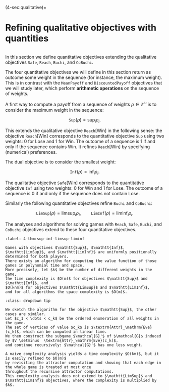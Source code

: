 (4-sec:qualitative)=
# Refining qualitative objectives with quantities

```{math}

```

In this section we define quantitative objectives extending the qualitative objectives $\mathtt{Safe}$, $\mathtt{Reach}$, $\mathtt{Buchi}$, and $\mathtt{CoBuchi}$.

The four quantitative objectives we will define in this section return as outcome some weight in the sequence (for instance, the maximum weight).
This is in contrast with the $\mathtt{MeanPayoff}$ and $\mathtt{DiscountedPayoff}$ objectives that we will study later,
which perform **arithmetic operations** on the sequence of weights.

A first way to compute a payoff from a sequence of weights $\rho \in  \mathbb{Z}^\omega$ is to consider the maximum weight in the sequence:

$$
 \mathtt{Sup}(\rho) = \sup_i \rho_i.
$$

This extends the qualitative objective $\mathtt{Reach}[ \textrm{Win}]$ in the following sense: 
the objective $\mathtt{Reach}[ \textrm{Win}]$ corresponds to the quantitative objective $\mathtt{Sup}$ using two weights: $0$ for $\textrm{Lose}$ and $1$ for $\textrm{Win}$.
The outcome of a sequence is $1$ if and only if the sequence contains $\textrm{Win}$.
It refines $\mathtt{Reach}[ \textrm{Win}]$ by specifying (numerical) preferences.

The dual objective is to consider the smallest weight:

$$
 \mathtt{Inf}(\rho) = \inf_i \rho_i.
$$

The qualitative objective $\mathtt{Safe}[ \textrm{Win}]$ corresponds to the quantitative objective $\mathtt{Inf}$
using two weights: $0$ for $\textrm{Win}$ and $1$ for $\textrm{Lose}$.
The outcome of a sequence is $0$ if and only if the sequence does not contain $\textrm{Lose}$.

Similarly the following quantitative objectives refine $\mathtt{Buchi}$ and $\mathtt{CoBuchi}$:

$$
   \mathtt{LimSup}(\rho) = \limsup_i \rho_i,\qquad 
   \mathtt{LimInf}(\rho) = \liminf_i \rho_i.
$$

The analyses and algorithms for solving games with $\mathtt{Reach}$, $\mathtt{Safe}$, $\mathtt{Buchi}$, and $\mathtt{CoBuchi}$ objectives extend to these four quantitative objectives.

````{prf:theorem} Sup, Inf, LimSup, LimInf objectives
:label: 4-thm:sup-inf-limsup-liminf

Games with objectives $\mathtt{Sup}$, $\mathtt{Inf}$, $\mathtt{LimSup}$, and $\mathtt{LimInf}$ are uniformly positionally determined for both players.
There exists an algorithm for computing the value function of those games in polynomial time and space.
More precisely, let $k$ be the number of different weights in the game,
the time complexity is $O(m)$ for objectives $\mathtt{Sup}$ and $\mathtt{Inf}$, and
$O(knm)$ for objectives $\mathtt{LimSup}$ and $\mathtt{LimInf}$,
and for all algorithms the space complexity is $O(m)$.

````

````{admonition} Proof
:class: dropdown tip

We sketch the algorithm for the objective $\mathtt{Sup}$, the other cases are similar.
Let $c_1 < \dots < c_k$ be the ordered enumeration of all weights in the game.
The set of vertices of value $c_k$ is $\textrm{Attr}_\mathrm{Eve}(c_k)$, which can be computed in linear time.
We then construct the subgame $\mathcal{G}'$ of $\mathcal{G}$ induced by $V \setminus  \textrm{Attr}_\mathrm{Eve}(c_k)$,
and continue recursively: $\mathcal{G}'$ has one less weight.

A naive complexity analysis yields a time complexity $O(km)$, but it is easily refined to $O(m)$ 
by revisiting the attractor computation and showing that each edge in the whole game is treated at most once
throughout the recursive attractor computations.
This complexity analysis does not extend to $\mathtt{LimSup}$ and $\mathtt{LimInf}$ objectives, where the complexity is multiplied by $k$.

````

